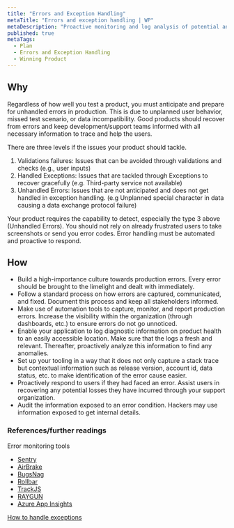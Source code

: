 ```yaml
---
title: "Errors and Exception Handling"
metaTitle: "Errors and exception handling | WP"
metaDescription: "Proactive monitoring and log analysis of potential and occurred errors to provide graceful recovery and diagnostic capability for support teams."
published: true
metaTags:
  - Plan
  - Errors and Exception Handling
  - Winning Product 
---
```



## Why
Regardless of how well you test a product, you must anticipate and prepare for unhandled errors in production. This is due to unplanned user behavior, missed test scenario, or data incompatibility. Good products should recover from errors and keep development/support teams informed with all necessary information to trace and help the users.

There are three levels if the issues your product should tackle.
1. Validations failures: Issues that can  be avoided through validations and checks (e.g., user inputs)
2. Handled Exceptions: Issues that are tackled through Exceptions to recover gracefully (e.g. Third-party service not available)
3. Unhandled Errors: Issues that are not anticipated and does not get handled in exception handling. (e.g Unplanned special character in data causing a data exchange protocol failure)

Your product requires the capability to detect, especially the type 3 above (Unhandled Errors). You should not rely on already frustrated users to take screenshots or send you error codes. Error handling must be automated and proactive to respond. 


## How
- Build a high-importance culture towards production errors. Every error should be brought to the limelight and dealt with immediately. 
- Follow a standard process on how errors are captured, communicated, and fixed. Document this process and keep all stakeholders informed.
- Make use of automation tools to capture, monitor, and report production errors. Increase the visibility within the organization (through dashboards, etc.) to ensure errors do not go unnoticed. 
- Enable your application to log diagnostic information on product health to an easily accessible location. Make sure that the logs a fresh and relevant. Thereafter, proactively analyze this information to find any anomalies.
- Set up your tooling in a way that it does not only capture a stack trace but contextual information such as release version, account id, data status, etc. to make identification of the error cause easier.
- Proactively respond to users if they had faced an error. Assist users in recovering any potential losses they have incurred through your support organization. 
- Audit the information exposed to an error condition. Hackers may use information exposed to get internal details.


### References/further readings
Error monitoring tools
 - [Sentry](https://sentry.io/)
 - [AirBrake](https://airbrake.io/)
 - [BugsNag](https://www.bugsnag.com/)
 - [Rollbar](https://rollbar.com/)
 - [TrackJS](https://trackjs.com/)
 - [RAYGUN](https://raygun.com/)
 - [Azure App Insights](https://docs.microsoft.com/en-us/azure/azure-monitor/app/app-insights-overview)

[How to handle exceptions](https://raygun.com/blog/errors-and-exceptions/)
